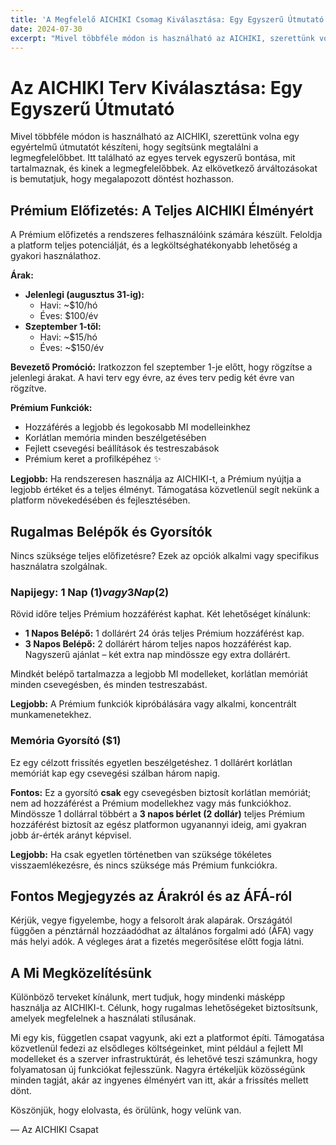 ```yaml
---
title: 'A Megfelelő AICHIKI Csomag Kiválasztása: Egy Egyszerű Útmutató'
date: 2024-07-30
excerpt: "Mivel többféle módon is használható az AICHIKI, szerettünk volna egy egyértelmű útmutatót készíteni, hogy segítsünk megtalálni a legmegfelelőbbet. Itt található az egyes tervek egyszerű bontása, mit tartalmaznak, és kinek a legmegfelelőbbek."
---
```


# Az AICHIKI Terv Kiválasztása: Egy Egyszerű Útmutató

Mivel többféle módon is használható az AICHIKI, szerettünk volna egy egyértelmű útmutatót készíteni, hogy segítsünk megtalálni a legmegfelelőbbet. Itt található az egyes tervek egyszerű bontása, mit tartalmaznak, és kinek a legmegfelelőbbek. Az elkövetkező árváltozásokat is bemutatjuk, hogy megalapozott döntést hozhasson.

## Prémium Előfizetés: A Teljes AICHIKI Élményért

A Prémium előfizetés a rendszeres felhasználóink számára készült. Feloldja a platform teljes potenciálját, és a legköltséghatékonyabb lehetőség a gyakori használathoz.

**Árak:**

*   **Jelenlegi (augusztus 31-ig):**
    *   Havi: ~$10/hó
    *   Éves: $100/év
*   **Szeptember 1-től:**
    *   Havi: ~$15/hó
    *   Éves: ~$150/év

**Bevezető Promóció:** Iratkozzon fel szeptember 1-je előtt, hogy rögzítse a jelenlegi árakat. A havi terv egy évre, az éves terv pedig két évre van rögzítve.

**Prémium Funkciók:**

*   Hozzáférés a legjobb és legokosabb MI modelleinkhez
*   Korlátlan memória minden beszélgetésében
*   Fejlett csevegési beállítások és testreszabások
*   Prémium keret a profilképéhez ✨

**Legjobb:** Ha rendszeresen használja az AICHIKI-t, a Prémium nyújtja a legjobb értéket és a teljes élményt. Támogatása közvetlenül segít nekünk a platform növekedésében és fejlesztésében.

## Rugalmas Belépők és Gyorsítók

Nincs szüksége teljes előfizetésre? Ezek az opciók alkalmi vagy specifikus használatra szolgálnak.

### Napijegy: 1 Nap ($1) vagy 3 Nap ($2)

Rövid időre teljes Prémium hozzáférést kaphat. Két lehetőséget kínálunk:

*   **1 Napos Belépő:** 1 dollárért 24 órás teljes Prémium hozzáférést kap.
*   **3 Napos Belépő:** 2 dollárért három teljes napos hozzáférést kap. Nagyszerű ajánlat – két extra nap mindössze egy extra dollárért.

Mindkét belépő tartalmazza a legjobb MI modelleket, korlátlan memóriát minden csevegésben, és minden testreszabást.

**Legjobb:** A Prémium funkciók kipróbálására vagy alkalmi, koncentrált munkamenetekhez.

### Memória Gyorsító ($1)

Ez egy célzott frissítés egyetlen beszélgetéshez. 1 dollárért korlátlan memóriát kap egy csevegési szálban három napig.

**Fontos:** Ez a gyorsító **csak** egy csevegésben biztosít korlátlan memóriát; nem ad hozzáférést a Prémium modellekhez vagy más funkciókhoz. Mindössze 1 dollárral többért a **3 napos bérlet (2 dollár)** teljes Prémium hozzáférést biztosít az egész platformon ugyanannyi ideig, ami gyakran jobb ár-érték arányt képvisel.

**Legjobb:** Ha csak egyetlen történetben van szüksége tökéletes visszaemlékezésre, és nincs szüksége más Prémium funkciókra.

## Fontos Megjegyzés az Árakról és az ÁFÁ-ról

Kérjük, vegye figyelembe, hogy a felsorolt árak alapárak. Országától függően a pénztárnál hozzáadódhat az általános forgalmi adó (ÁFA) vagy más helyi adók. A végleges árat a fizetés megerősítése előtt fogja látni.

## A Mi Megközelítésünk

Különböző terveket kínálunk, mert tudjuk, hogy mindenki másképp használja az AICHIKI-t. Célunk, hogy rugalmas lehetőségeket biztosítsunk, amelyek megfelelnek a használati stílusának.

Mi egy kis, független csapat vagyunk, aki ezt a platformot építi. Támogatása közvetlenül fedezi az elsődleges költségeinket, mint például a fejlett MI modelleket és a szerver infrastruktúrát, és lehetővé teszi számunkra, hogy folyamatosan új funkciókat fejlesszünk. Nagyra értékeljük közösségünk minden tagját, akár az ingyenes élményért van itt, akár a frissítés mellett dönt.

Köszönjük, hogy elolvasta, és örülünk, hogy velünk van.

— Az AICHIKI Csapat